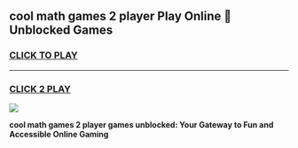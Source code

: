 
## cool math games 2 player Play Online 👋 Unblocked Games
<h3>
<a href="https://news.freeplayer.one?title=cool_math_games_2_player&ref=17CMG">CLICK TO PLAY</a></h3>
<hr>

<h3>
<a href="https://news.freeplayer.one?title=cool_math_games_2_player&ref=17CMG">CLICK 2 PLAY</a>
  
</h3>

<a href="https://news.freeplayer.one?title=cool_math_games_2_player&ref=17CMG/"><img src="https://clearcache.store/games.png"></a>


**cool math games 2 player games unblocked: Your Gateway to Fun and Accessible Online Gaming**
